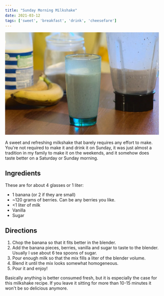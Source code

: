 ```yaml
---
title: "Sunday Morning Milkshake"
date: 2021-03-12
tags: ['sweet', 'breakfast', 'drink', 'cheesefare']
---
```


![Sunday Morning Milkshake](/recipes/pix/sunday-milkshake.webp)

A sweet and refreshing milkshake that barely requires any effort to make. You're not required to make it and drink it on Sunday, it was just almost a tradition in my family to make it on the weekends, and it somehow does taste better on a Saturday or Sunday morning.

## Ingredients

These are for about 4 glasses or 1 liter:

* 1 banana (or 2 if they are small)
* ~120 grams of berries. Can be any berries you like.
* <1 liter of milk
* Vanilla
* Sugar

## Directions

1. Chop the banana so that it fits better in the blender.
2. Add the banana pieces, berries, vanilla and sugar to taste to the blender. Usually I use about 6 tea spoons of sugar.
3. Pour enough milk so that the mix fills a liter of the blender volume.
4. Blend it until the mix looks somewhat homogeneous.
5. Pour it and enjoy!

Basically anything is better consumed fresh, but it is especially the case for this milkshake recipe. If you leave it sitting for more than 10-15 minutes it won't be so delicious anymore.
